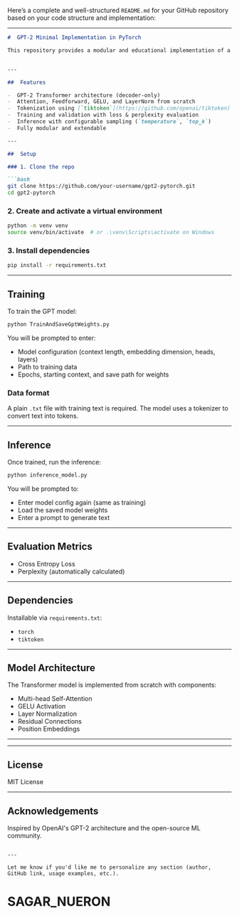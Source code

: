 Here’s a complete and well-structured `README.md` for your GitHub repository based on your code structure and implementation:

---

```markdown
#  GPT-2 Minimal Implementation in PyTorch

This repository provides a modular and educational implementation of a GPT-2-like Transformer language model using **PyTorch**, built from scratch. It includes tools for training, inference, evaluation, and tokenization.


---

##  Features

-  GPT-2 Transformer architecture (decoder-only)
-  Attention, Feedforward, GELU, and LayerNorm from scratch
-  Tokenization using [`tiktoken`](https://github.com/openai/tiktoken)
-  Training and validation with loss & perplexity evaluation
-  Inference with configurable sampling (`temperature`, `top_k`)
-  Fully modular and extendable

---

##  Setup

### 1. Clone the repo

```bash
git clone https://github.com/your-username/gpt2-pytorch.git
cd gpt2-pytorch
````

### 2. Create and activate a virtual environment

```bash
python -m venv venv
source venv/bin/activate  # or .\venv\Scripts\activate on Windows
```

### 3. Install dependencies

```bash
pip install -r requirements.txt
```

---

##  Training

To train the GPT model:

```bash
python TrainAndSaveGptWeights.py
```

You will be prompted to enter:

* Model configuration (context length, embedding dimension, heads, layers)
* Path to training data
* Epochs, starting context, and save path for weights

###  Data format

A plain `.txt` file with training text is required. The model uses a tokenizer to convert text into tokens.

---

##  Inference

Once trained, run the inference:

```bash
python inference_model.py
```

You will be prompted to:

* Enter model config again (same as training)
* Load the saved model weights
* Enter a prompt to generate text

---

##  Evaluation Metrics

* Cross Entropy Loss
* Perplexity (automatically calculated)

---

##  Dependencies

Installable via `requirements.txt`:

* `torch`
* `tiktoken`

---

##  Model Architecture

The Transformer model is implemented from scratch with components:

* Multi-head Self-Attention
* GELU Activation
* Layer Normalization
* Residual Connections
* Position Embeddings

---



---

##  License

MIT License

---

##  Acknowledgements

Inspired by OpenAI's GPT-2 architecture and the open-source ML community.

```

---

Let me know if you'd like me to personalize any section (author, GitHub link, usage examples, etc.).
```
# SAGAR_NUERON
